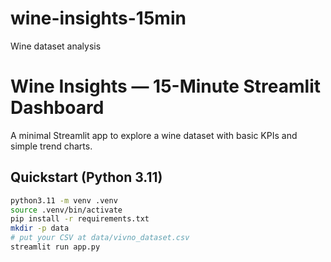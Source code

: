 # wine-insights-15min
Wine dataset analysis
# Wine Insights — 15-Minute Streamlit Dashboard

A minimal Streamlit app to explore a wine dataset with basic KPIs and simple trend charts.

## Quickstart (Python 3.11)

```bash
python3.11 -m venv .venv
source .venv/bin/activate
pip install -r requirements.txt
mkdir -p data
# put your CSV at data/vivno_dataset.csv
streamlit run app.py
